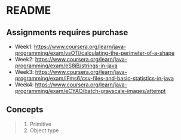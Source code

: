 # README

## Assignments requires purchase

- Week1: https://www.coursera.org/learn/java-programming/exam/vsOTl/calculating-the-perimeter-of-a-shape
- Week2: https://www.coursera.org/learn/java-programming/exam/eS8iB/strings-in-java
- Week3: https://www.coursera.org/learn/java-programming/exam/lFms6/csv-files-and-basic-statistics-in-java
- Week4: https://www.coursera.org/learn/java-programming/exam/eCYAO/batch-grayscale-images/attempt



## Concepts

>1. Primitive 
>2. Object type         

